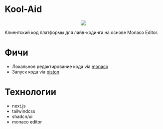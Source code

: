 # Kool-Aid

<p align="center">
    <img src="https://skillicons.dev/icons?i=typescript,nextjs,tailwind" />
</p>

Клиентский код платформы для лайв-кодинга на основе Monaco Editor.

# Фичи
- Локальное редактирование кода via [monaco](https://github.com/microsoft/monaco-editor) 
- Запуск кода via [piston](https://github.com/engineer-man/piston)

# Технологии
- next.js
- tailwindcss
- shadcn/ui
- monaco editor
